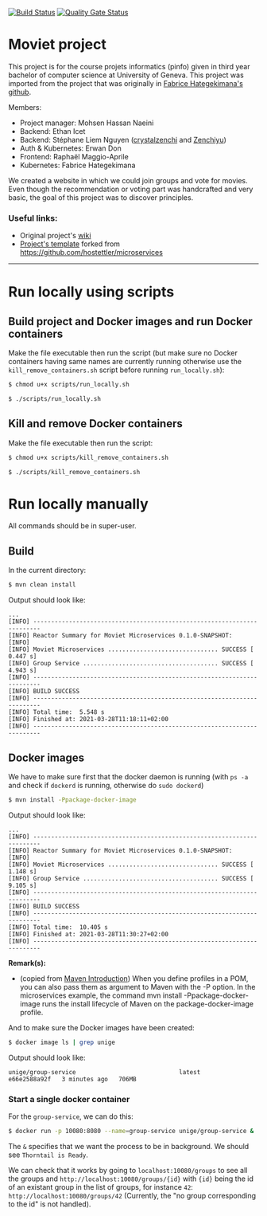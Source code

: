 [![Build Status](https://travis-ci.com/fabriceHategekimana/projet_informatique-moviet.svg?branch=develop)](https://travis-ci.com/fabriceHategekimana/projet_informatique-moviet)  [![Quality Gate Status](https://sonarcloud.io/api/project_badges/measure?project=fabriceHategekimana_projet_informatique-moviet&metric=alert_status)](https://sonarcloud.io/dashboard?id=fabriceHategekimana_projet_informatique-moviet)

# Moviet project
This project is for the course projets informatics (pinfo) given in third year bachelor of computer science at University of Geneva. This project was imported from the project that was originally in [Fabrice Hategekimana's github](https://github.com/fabriceHategekimana/projet_informatique-moviet).

Members:
- Project manager: Mohsen Hassan Naeini
- Backend: Ethan Icet
- Backend: Stéphane Liem Nguyen ([crystalzenchi](https://github.com/crystalzenchi) and [Zenchiyu](https://github.com/crystalzenchi))
- Auth & Kubernetes: Erwan Don
- Frontend: Raphaël Maggio-Aprile
- Kubernetes: Fabrice Hategekimana


We created a website in which we could join groups and vote for movies. Even though the recommendation or voting part was handcrafted and very basic, the goal of this project was to discover principles.

### Useful links:
- Original project's [wiki](https://github.com/fabriceHategekimana/projet_informatique-moviet/wiki)
- [Project's template](https://github.com/crystalzenchi/microservices) forked from https://github.com/hostettler/microservices


---
# Run locally using scripts

## Build project and Docker images and run Docker containers


Make the file executable then run the script (but make sure no Docker containers having same names are currently running otherwise use the `kill_remove_containers.sh` script before running `run_locally.sh`):
```bash
$ chmod u+x scripts/run_locally.sh

$ ./scripts/run_locally.sh
```


## Kill and remove Docker containers
Make the file executable then run the script:
```bash
$ chmod u+x scripts/kill_remove_containers.sh

$ ./scripts/kill_remove_containers.sh
```

# Run locally manually

All commands should be in super-user.

## Build

In the current directory:
```bash
$ mvn clean install
```

Output should look like:
```
...
[INFO] ------------------------------------------------------------------------
[INFO] Reactor Summary for Moviet Microservices 0.1.0-SNAPSHOT:
[INFO]
[INFO] Moviet Microservices ............................... SUCCESS [  0.447 s]
[INFO] Group Service ...................................... SUCCESS [  4.943 s]
[INFO] ------------------------------------------------------------------------
[INFO] BUILD SUCCESS
[INFO] ------------------------------------------------------------------------
[INFO] Total time:  5.548 s
[INFO] Finished at: 2021-03-28T11:18:11+02:00
[INFO] ------------------------------------------------------------------------
```


## Docker images

We have to make sure first that the docker daemon is running (with `ps -a` and check if `dockerd` is running, otherwise do `sudo dockerd`)
```bash
$ mvn install -Ppackage-docker-image
```

Output should look like:
```
...
[INFO] ------------------------------------------------------------------------
[INFO] Reactor Summary for Moviet Microservices 0.1.0-SNAPSHOT:
[INFO]
[INFO] Moviet Microservices ............................... SUCCESS [  1.148 s]
[INFO] Group Service ...................................... SUCCESS [  9.105 s]
[INFO] ------------------------------------------------------------------------
[INFO] BUILD SUCCESS
[INFO] ------------------------------------------------------------------------
[INFO] Total time:  10.405 s
[INFO] Finished at: 2021-03-28T11:30:27+02:00
[INFO] ------------------------------------------------------------------------
```

**Remark(s):**
* (copied from [Maven Introduction](https://github.com/PInfo-2020/Exercises/blob/master/maven/MavenIntroduction.md)) When you define profiles in a POM, you can also pass them as argument to Maven with the -P option. In the microservices example, the command mvn install -Ppackage-docker-image runs the install lifecycle of Maven on the package-docker-image profile.


And to make sure the Docker images have been created:
```bash
$ docker image ls | grep unige
```

Output should look like:
```
unige/group-service                             latest          e66e2588a92f   3 minutes ago   706MB
```

### Start a single docker container
For the `group-service`, we can do this:
```bash
$ docker run -p 10080:8080 --name=group-service unige/group-service & 
```
The `&` specifies that we want the process to be in background. We should see `Thorntail is Ready`.

We can check that it works by going to `localhost:10080/groups` to see all the groups and `http://localhost:10080/groups/{id}` with `{id}` being the id of an existant group in the list of groups, for instance `42`: `http://localhost:10080/groups/42` (Currently, the "no group corresponding to the id" is not handled).
